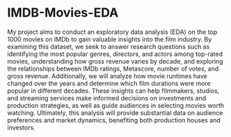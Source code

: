 # IMDB-Movies-EDA

My project aims to conduct an exploratory data analysis (EDA) on the top 1000 movies on IMDb to gain valuable insights into the film industry. By examining this dataset, we seek to answer research questions such as identifying the most popular genres, directors, and actors among top-rated movies, understanding how gross revenue varies by decade, and exploring the relationships between IMDb ratings, Metascore, number of votes, and gross revenue. Additionally, we will analyze how movie runtimes have changed over the years and determine which film durations were more popular in different decades. These insights can help filmmakers, studios, and streaming services make informed decisions on investments and production strategies, as well as guide audiences in selecting movies worth watching. Ultimately, this analysis will provide substantial data on audience preferences and market dynamics, benefiting both production houses and investors.
